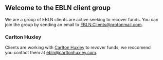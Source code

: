 ## Welcome to the EBLN client group

We are a group of EBLN clients are active seeking to recover funds. You can join the group by sending an email to EBLN.Clients@protonmail.com.

### Carlton Huxley

Clients are working with [Carlton Huxley](https://www.carltonhuxley.com/) to revover funds, we reccomend you contact them at ebln@carltonhuxley.com.

